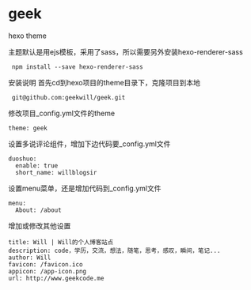 # geek
hexo theme

主题默认是用ejs模板，采用了sass，所以需要另外安装hexo-renderer-sass

```
 npm install --save hexo-renderer-sass
```

安装说明
  首先cd到hexo项目的theme目录下，克隆项目到本地

```
 git@github.com:geekwill/geek.git
```

  修改项目_config.yml文件的theme
```
theme: geek
```

设置多说评论组件，增加下边代码要_config.yml文件

```
duoshuo:
  enable: true
  short_name: willblogsir
```

设置menu菜单，还是增加代码到_config.yml文件
```
menu:
  About: /about
```

增加或修改其他设置
```
title: Will | Will的个人博客站点
description: code，学历，交流，想法，随笔，思考，感叹，瞬间，笔记...
author: Will
favicon: /favicon.ico
appicon: /app-icon.png
url: http://www.geekcode.me
